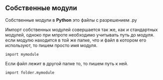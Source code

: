 ## Собственные модули

Собственные модули в **Python** это файлы с разрешением .py 

Импорт собственных модулей совершается так же, как и стандартных модулей, одноко
при мпроте необходимо учитывать путь до модуля. если модулю находится в той же папке,
что и файл в котором его используют, то пишем просто имя модуля.

    import mymodule

Если файл лежит в другой папке то, то пишем путь к ней.

    import folder.mymodule

